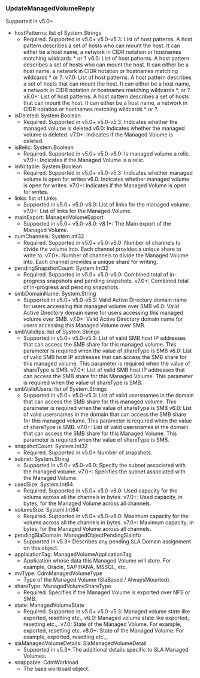 ### UpdateManagedVolumeReply
Supported in v5.0+

- hostPatterns: list of System.Strings
  - Required. Supported in v5.0+
  v5.0-v5.3: List of host patterns. A host pattern describes a set of hosts who can mount the host. It can either be a host name, a network in CIDR notation or hostnames matching wildcards * or ?
  v6.0: List of host patterns. A host pattern describes a set of hosts who can mount the host. It can either be a host name, a network in CIDR notation or hostnames matching wildcards * or ?.
  v7.0: List of host patterns. A host pattern describes a set of hosts that can mount the host. It can either be a host name, a network in CIDR notation or hostnames matching wildcards *, or ?.
  v8.0+: List of host patterns. A host pattern describes a set of hosts that can mount the host. It can either be a host name, a network in CIDR notation or hostnames matching wildcards * or ?.
- isDeleted: System.Boolean
  - Required. Supported in v5.0+
  v5.0-v5.3: Indicates whether the managed volume is deleted
  v6.0: Indicates whether the managed volume is deleted.
  v7.0+: Indicates if the Managed Volume is deleted.
- isRelic: System.Boolean
  - Required. Supported in v5.0+
  v5.0-v6.0: Is managed volume a relic.
  v7.0+: Indicates if the Managed Volume is a relic.
- isWritable: System.Boolean
  - Required. Supported in v5.0+
  v5.0-v5.3: Indicates whether managed volume is open for writes
  v6.0: Indicates whether managed volume is open for writes.
  v7.0+: Indicates if the Managed Volume is open for writes.
- links: list of Links
  - Supported in v5.0+
  v5.0-v6.0: List of links for the managed volume.
  v7.0+: List of links for the Managed Volume.
- mainExport: ManagedVolumeExport
  - Supported in v5.0+
  v5.0-v8.0:
  v8.1+: The Main export of the Managed Volume.
- numChannels: System.Int32
  - Required. Supported in v5.0+
  v5.0-v6.0: Number of channels to divide the volume into. Each channel provides a unique share to write to.
  v7.0+: Number of channels to divide the Managed Volume into. Each channel provides a unique share for writing.
- pendingSnapshotCount: System.Int32
  - Required. Supported in v5.0+
  v5.0-v6.0: Combined total of in-progress snapshots and pending snapshots.
  v7.0+: Combined total of in-progress and pending snapshots.
- smbDomainName: System.String
  - Supported in v5.0+
  v5.0-v5.3: Valid Active Directory domain name for users accessing this managed volume over SMB
  v6.0: Valid Active Directory domain name for users accessing this managed volume over SMB.
  v7.0+: Valid Active Directory domain name for users accessing this Managed Volume over SMB.
- smbValidIps: list of System.Strings
  - Supported in v5.0+
  v5.0-v5.3: List of valid SMB host IP addresses that can access the SMB share for this managed volume. This parameter is required when the value of shareType is SMB
  v6.0: List of valid SMB host IP addresses that can access the SMB share for this managed volume. This parameter is required when the value of shareType is SMB.
  v7.0+: List of valid SMB host IP addresses that can access the SMB share for this Managed Volume. This parameter is required when the value of shareType is SMB.
- smbValidUsers: list of System.Strings
  - Supported in v5.0+
  v5.0-v5.3: List of valid usersnames in the domain that can access the SMB share for this managed volume. This parameter is required when the value of shareType is SMB
  v6.0: List of valid usersnames in the domain that can access the SMB share for this managed volume. This parameter is required when the value of shareType is SMB.
  v7.0+: List of valid usersnames in the domain that can access the SMB share for this Managed Volume. This parameter is required when the value of shareType is SMB.
- snapshotCount: System.Int32
  - Required. Supported in v5.0+
  Number of snapshots.
- subnet: System.String
  - Supported in v5.0+
  v5.0-v6.0: Specify the subnet associated with the managed volume.
  v7.0+: Specifies the subnet associated with the Managed Volume.
- usedSize: System.Int64
  - Required. Supported in v5.0+
  v5.0-v6.0: Used capacity for the volume across all the channels in bytes.
  v7.0+: Used capacity, in bytes, for the Managed Volume across all channels.
- volumeSize: System.Int64
  - Required. Supported in v5.0+
  v5.0-v6.0: Maximum capacity for the volume across all the channels in bytes.
  v7.0+: Maximum capacity, in bytes, for the Managed Volume across all channels.
- pendingSlaDomain: ManagedObjectPendingSlaInfo
  - Supported in v5.3+
  Describes any pending SLA Domain assignment on this object.
- applicationTag: ManagedVolumeApplicationTag
  - Application whose data this Managed Volume will store. For example, Oracle, SAP HANA, MSSQL, etc.
- mvType: CdmManagedVolumeType
  - Type of the Managed Volume (SlaBased / AlwaysMounted).
- shareType: ManagedVolumeShareType
  - Required. Specifies if the Managed Volume is exported over NFS or SMB.
- state: ManagedVolumeState
  - Required. Supported in v5.0+
  v5.0-v5.3: Managed volume state like exported, resetting etc.,
  v6.0: Managed volume state like exported, resetting etc.,.
  v7.0: State of the Managed Volume. For example, exported, resetting etc.
  v8.0+: State of the Managed Volume. For example, exported, resetting etc.,.
- slaManagedVolumeDetails: SlaManagedVolumeDetail
  - Supported in v5.3+
  The additional details specific to SLA Managed Volumes.
- snappable: CdmWorkload
  - The base workload object.
